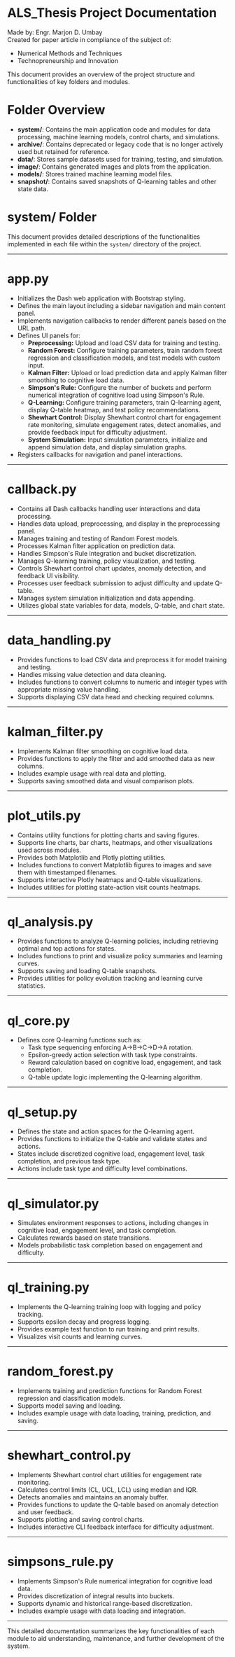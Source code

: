 # ALS_Thesis Project Documentation

Made by: Engr. Marjon D. Umbay  
Created for paper article in compliance of the subject of:  
* Numerical Methods and Techniques  
* Technopreneurship and Innovation

This document provides an overview of the project structure and functionalities of key folders and modules.

# Folder Overview

- **system/**: Contains the main application code and modules for data processing, machine learning models, control charts, and simulations.
- **archive/**: Contains deprecated or legacy code that is no longer actively used but retained for reference.
- **data/**: Stores sample datasets used for training, testing, and simulation.
- **image/**: Contains generated images and plots from the application.
- **models/**: Stores trained machine learning model files.
- **snapshot/**: Contains saved snapshots of Q-learning tables and other state data.

# system/ Folder

This document provides detailed descriptions of the functionalities implemented in each file within the `system/` directory of the project.

---

# app.py

- Initializes the Dash web application with Bootstrap styling.
- Defines the main layout including a sidebar navigation and main content panel.
- Implements navigation callbacks to render different panels based on the URL path.
- Defines UI panels for:
  - **Preprocessing:** Upload and load CSV data for training and testing.
  - **Random Forest:** Configure training parameters, train random forest regression and classification models, and test models with custom input.
  - **Kalman Filter:** Upload or load prediction data and apply Kalman filter smoothing to cognitive load data.
  - **Simpson's Rule:** Configure the number of buckets and perform numerical integration of cognitive load using Simpson's Rule.
  - **Q-Learning:** Configure training parameters, train Q-learning agent, display Q-table heatmap, and test policy recommendations.
  - **Shewhart Control:** Display Shewhart control chart for engagement rate monitoring, simulate engagement rates, detect anomalies, and provide feedback input for difficulty adjustment.
  - **System Simulation:** Input simulation parameters, initialize and append simulation data, and display simulation graphs.
- Registers callbacks for navigation and panel interactions.

---

# callback.py

- Contains all Dash callbacks handling user interactions and data processing.
- Handles data upload, preprocessing, and display in the preprocessing panel.
- Manages training and testing of Random Forest models.
- Processes Kalman filter application on prediction data.
- Handles Simpson's Rule integration and bucket discretization.
- Manages Q-learning training, policy visualization, and testing.
- Controls Shewhart control chart updates, anomaly detection, and feedback UI visibility.
- Processes user feedback submission to adjust difficulty and update Q-table.
- Manages system simulation initialization and data appending.
- Utilizes global state variables for data, models, Q-table, and chart state.

---

# data_handling.py

- Provides functions to load CSV data and preprocess it for model training and testing.
- Handles missing value detection and data cleaning.
- Includes functions to convert columns to numeric and integer types with appropriate missing value handling.
- Supports displaying CSV data head and checking required columns.

---

# kalman_filter.py

- Implements Kalman filter smoothing on cognitive load data.
- Provides functions to apply the filter and add smoothed data as new columns.
- Includes example usage with real data and plotting.
- Supports saving smoothed data and visual comparison plots.

---

# plot_utils.py

- Contains utility functions for plotting charts and saving figures.
- Supports line charts, bar charts, heatmaps, and other visualizations used across modules.
- Provides both Matplotlib and Plotly plotting utilities.
- Includes functions to convert Matplotlib figures to images and save them with timestamped filenames.
- Supports interactive Plotly heatmaps and Q-table visualizations.
- Includes utilities for plotting state-action visit counts heatmaps.

---

# ql_analysis.py

- Provides functions to analyze Q-learning policies, including retrieving optimal and top actions for states.
- Includes functions to print and visualize policy summaries and learning curves.
- Supports saving and loading Q-table snapshots.
- Provides utilities for policy evolution tracking and learning curve statistics.

---

# ql_core.py

- Defines core Q-learning functions such as:
  - Task type sequencing enforcing A->B->C->D->A rotation.
  - Epsilon-greedy action selection with task type constraints.
  - Reward calculation based on cognitive load, engagement, and task completion.
  - Q-table update logic implementing the Q-learning algorithm.

---

# ql_setup.py

- Defines the state and action spaces for the Q-learning agent.
- Provides functions to initialize the Q-table and validate states and actions.
- States include discretized cognitive load, engagement level, task completion, and previous task type.
- Actions include task type and difficulty level combinations.

---

# ql_simulator.py

- Simulates environment responses to actions, including changes in cognitive load, engagement level, and task completion.
- Calculates rewards based on state transitions.
- Models probabilistic task completion based on engagement and difficulty.

---

# ql_training.py

- Implements the Q-learning training loop with logging and policy tracking.
- Supports epsilon decay and progress logging.
- Provides example test function to run training and print results.
- Visualizes visit counts and learning curves.

---

# random_forest.py

- Implements training and prediction functions for Random Forest regression and classification models.
- Supports model saving and loading.
- Includes example usage with data loading, training, prediction, and saving.

---

# shewhart_control.py

- Implements Shewhart control chart utilities for engagement rate monitoring.
- Calculates control limits (CL, UCL, LCL) using median and IQR.
- Detects anomalies and maintains an anomaly buffer.
- Provides functions to update the Q-table based on anomaly detection and user feedback.
- Supports plotting and saving control charts.
- Includes interactive CLI feedback interface for difficulty adjustment.

---

# simpsons_rule.py

- Implements Simpson's Rule numerical integration for cognitive load data.
- Provides discretization of integral results into buckets.
- Supports dynamic and historical range-based discretization.
- Includes example usage with data loading and integration.

---

This detailed documentation summarizes the key functionalities of each module to aid understanding, maintenance, and further development of the system.

